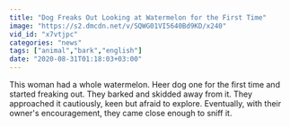 ```yaml
---
title: "Dog Freaks Out Looking at Watermelon for the First Time"
image: "https://s2.dmcdn.net/v/SQWG01VI5640Bd9KD/x240"
vid_id: "x7vtjpc"
categories: "news"
tags: ["animal","bark","english"]
date: "2020-08-31T01:18:03+03:00"
---
```

This woman had a whole watermelon. Heer dog one for the first time and started freaking out. They barked and skidded away from it. They approached it cautiously, keen but afraid to explore. Eventually, with their owner's encouragement, they came close enough to sniff it.
